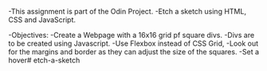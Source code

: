 -This assignment is part of the Odin Project.
 -Etch a sketch using HTML, CSS and JavaScript.
 
-Objectives:
 -Create a Webpage with a 16x16 grid pf square divs.
 -Divs are to be created using Javascript.
 -Use Flexbox instead of CSS Grid,
 -Look out for the margins and border as they can adjust the size of the squares.
 -Set a hover#   e t c h - a - s k e t c h  
 